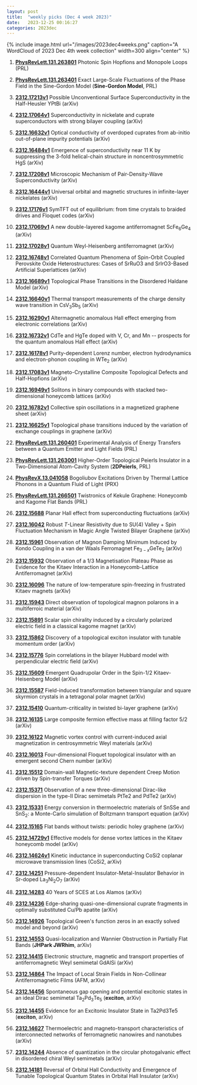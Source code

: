 ```yaml
---
layout: post
title:  "weekly picks (Dec 4 week 2023)"
date:   2023-12-25 00:16:27
categories: 2023dec
---
```



{% include image.html url="/images/2023dec4weeks.png" caption="A WordCloud of 2023 Dec 4th week collection" width=300 align="center" %}


1. **[PhysRevLett.131.263801](https://link.aps.org/doi/10.1103/PhysRevLett.131.263801)** Photonic Spin Hopfions and Monopole Loops (PRL)

1. **[PhysRevLett.131.263401](https://link.aps.org/doi/10.1103/PhysRevLett.131.263401)** Exact Large-Scale Fluctuations of the Phase Field in the Sine-Gordon Model (**Sine-Gordon Model**, PRL)



1. **[2312.17213v1](https://arxiv.org/abs/2312.17213v1)** Possible Unconventional Surface Superconductivity in the Half-Heusler YPtBi (arXiv)

1. **[2312.17064v1](https://arxiv.org/abs/2312.17064v1)** Superconductivity in nickelate and cuprate superconductors with strong bilayer coupling (arXiv)

1. **[2312.16632v1](https://arxiv.org/abs/2312.16632v1)** Optical conductivity of overdoped cuprates from ab-initio out-of-plane impurity potentials (arXiv)

1. **[2312.16484v1](https://arxiv.org/abs/2312.16484v1)** Emergence of superconductivity near 11 K by suppressing the 3-fold helical-chain structure in noncentrosymmetric HgS (arXiv)

1. **[2312.17208v1](https://arxiv.org/abs/2312.17208v1)** Microscopic Mechanism of Pair-Density-Wave Superconductivity (arXiv)

1. **[2312.16444v1](https://arxiv.org/abs/2312.16444v1)** Universal orbital and magnetic structures in infinite-layer nickelates (arXiv)

1. **[2312.17176v1](https://arxiv.org/abs/2312.17176v1)** SymTFT out of equilibrium: from time crystals to braided drives and Floquet codes (arXiv)

1. **[2312.17069v1](https://arxiv.org/abs/2312.17069v1)** A new double-layered kagome antiferromagnet ScFe$_6$Ge$_4$ (arXiv)

1. **[2312.17028v1](https://arxiv.org/abs/2312.17028v1)** Quantum Weyl-Heisenberg antiferromagnet (arXiv)

1. **[2312.16748v1](https://arxiv.org/abs/2312.16748v1)** Correlated Quantum Phenomena of Spin-Orbit Coupled Perovskite Oxide Heterostructures: Cases of SrRuO3 and SrIrO3-Based Artificial Superlattices (arXiv)

1. **[2312.16689v1](https://arxiv.org/abs/2312.16689v1)** Topological Phase Transitions in the Disordered Haldane Model (arXiv)

1. **[2312.16640v1](https://arxiv.org/abs/2312.16640v1)** Thermal transport measurements of the charge density wave transition in CsV$_3$Sb$_5$ (arXiv)

1. **[2312.16290v1](https://arxiv.org/abs/2312.16290v1)** Altermagnetic anomalous Hall effect emerging from electronic correlations (arXiv)

1. **[2312.16732v1](https://arxiv.org/abs/2312.16732v1)** CdTe and HgTe doped with V, Cr, and Mn -- prospects for the quantum anomalous Hall effect (arXiv)

1. **[2312.16178v1](https://arxiv.org/abs/2312.16178v1)** Purity-dependent Lorenz number, electron hydrodynamics and electron-phonon coupling in WTe$_2$ (arXiv)

1. **[2312.17083v1](https://arxiv.org/abs/2312.17083v1)** Magneto-Crystalline Composite Topological Defects and Half-Hopfions (arXiv)

1. **[2312.16949v1](https://arxiv.org/abs/2312.16949v1)** Solitons in binary compounds with stacked two-dimensional honeycomb lattices (arXiv)

1. **[2312.16782v1](https://arxiv.org/abs/2312.16782v1)** Collective spin oscillations in a magnetized graphene sheet (arXiv)

1. **[2312.16625v1](https://arxiv.org/abs/2312.16625v1)** Topological phase transitions induced by the variation of exchange couplings in graphene (arXiv)



1. **[PhysRevLett.131.260401](https://link.aps.org/doi/10.1103/PhysRevLett.131.260401)** Experimental Analysis of Energy Transfers between a Quantum Emitter and Light Fields (PRL)

1. **[PhysRevLett.131.263001](https://link.aps.org/doi/10.1103/PhysRevLett.131.263001)** Higher-Order Topological Peierls Insulator in a Two-Dimensional Atom-Cavity System (**2DPeierls**, PRL)







1. **[PhysRevX.13.041058](https://link.aps.org/doi/10.1103/PhysRevX.13.041058)** Bogoliubov Excitations Driven by Thermal Lattice Phonons in a Quantum Fluid of Light (PRX)

1. **[PhysRevLett.131.266501](https://link.aps.org/doi/10.1103/PhysRevLett.131.266501)** Twistronics of Kekule Graphene: Honeycomb and Kagome Flat Bands (PRL)



1. **[2312.15688](http://arxiv.org/abs/2312.15688)** Planar Hall effect from superconducting fluctuations (arXiv)

1. **[2312.16042](http://arxiv.org/abs/2312.16042)** Robust $T$-Linear Resistivity due to SU(4) Valley + Spin Fluctuation Mechanism in Magic Angle Twisted Bilayer Graphene (arXiv)

1. **[2312.15961](http://arxiv.org/abs/2312.15961)** Observation of Magnon Damping Minimum Induced by Kondo Coupling in a van der Waals Ferromagnet Fe$_{3-x}$GeTe$_{2}$ (arXiv)

1. **[2312.15932](http://arxiv.org/abs/2312.15932)** Observation of a 1/3 Magnetisation Plateau Phase as Evidence for the Kitaev Interaction in a Honeycomb-Lattice Antiferromagnet (arXiv)

1. **[2312.16096](http://arxiv.org/abs/2312.16096)** The nature of low-temperature spin-freezing in frustrated Kitaev magnets (arXiv)

1. **[2312.15943](http://arxiv.org/abs/2312.15943)** Direct observation of topological magnon polarons in a multiferroic material (arXiv)

1. **[2312.15891](http://arxiv.org/abs/2312.15891)** Scalar spin chirality induced by a circularly polarized electric field in a classical kagome magnet (arXiv)

1. **[2312.15862](http://arxiv.org/abs/2312.15862)** Discovery of a topological exciton insulator with tunable momentum order (arXiv)

1. **[2312.15776](http://arxiv.org/abs/2312.15776)** Spin correlations in the bilayer Hubbard model with perpendicular electric field (arXiv)

1. **[2312.15609](http://arxiv.org/abs/2312.15609)** Emergent Quadrupolar Order in the Spin-$1/2$ Kitaev-Heisenberg Model (arXiv)

1. **[2312.15587](http://arxiv.org/abs/2312.15587)** Field-induced transformation between triangular and square skyrmion crystals in a tetragonal polar magnet (arXiv)

1. **[2312.15410](http://arxiv.org/abs/2312.15410)** Quantum-criticality in twisted bi-layer graphene (arXiv)

1. **[2312.16135](http://arxiv.org/abs/2312.16135)** Large composite fermion effective mass at filling factor 5/2 (arXiv)

1. **[2312.16122](http://arxiv.org/abs/2312.16122)** Magnetic vortex control with current-induced axial magnetization in centrosymmetric Weyl materials (arXiv)

1. **[2312.16013](http://arxiv.org/abs/2312.16013)** Four-dimensional Floquet topological insulator with an emergent second Chern number (arXiv)

1. **[2312.15512](http://arxiv.org/abs/2312.15512)** Domain-wall Magnetic-texture dependent Creep Motion driven by Spin-transfer Torques (arXiv)

1. **[2312.15371](http://arxiv.org/abs/2312.15371)** Observation of a new three-dimensional Dirac-like dispersion in the type-II Dirac semimetals PtTe2 and PdTe2 (arXiv)

1. **[2312.15331](http://arxiv.org/abs/2312.15331)** Energy conversion in thermoelectric materials of SnSSe and SnS$_2$: a Monte-Carlo simulation of Boltzmann transport equation (arXiv)

1. **[2312.15165](http://arxiv.org/abs/2312.15165)** Flat bands without twists: periodic holey graphene (arXiv)











1. **[2312.14729v1](https://arxiv.org/abs/2312.14729v1)** Effective models for dense vortex lattices in the Kitaev honeycomb model (arXiv)

1. **[2312.14624v1](https://arxiv.org/abs/2312.14624v1)** Kinetic inductance in superconducting CoSi2 coplanar microwave transmission lines (CoSi2, arXiv)

1. **[2312.14251](http://arxiv.org/abs/2312.14251)** Pressure-dependent Insulator-Metal-Insulator Behavior in Sr-doped La$_3$Ni$_2$O$_7$ (arXiv)

1. **[2312.14283](http://arxiv.org/abs/2312.14283)** 40 Years of SCES at Los Alamos (arXiv)

1. **[2312.14236](http://arxiv.org/abs/2312.14236)** Edge-sharing quasi-one-dimensional cuprate fragments in optimally substituted Cu/Pb apatite (arXiv)

1. **[2312.14926](http://arxiv.org/abs/2312.14926)** Topological Green's function zeros in an exactly solved model and beyond (arXiv)

1. **[2312.14553](http://arxiv.org/abs/2312.14553)** Quasi-localization and Wannier Obstruction in Partially Flat Bands (**JHPark JWRhim**, arXiv)

1. **[2312.14415](http://arxiv.org/abs/2312.14415)** Electronic structure, magnetic and transport properties of antiferromagnetic Weyl semimetal GdAlSi (arXiv)

1. **[2312.14864](http://arxiv.org/abs/2312.14864)** The Impact of Local Strain Fields in Non-Collinear Antiferromagnetic Films (AFM, arXiv)

1. **[2312.14456](http://arxiv.org/abs/2312.14456)** Spontaneous gap opening and potential excitonic states in an ideal Dirac semimetal Ta$_2$Pd$_3$Te$_5$ (**exciton**, arXiv)

1. **[2312.14455](http://arxiv.org/abs/2312.14455)** Evidence for an Excitonic Insulator State in Ta2Pd3Te5 (**exciton**, arXiv)

1. **[2312.14627](http://arxiv.org/abs/2312.14627)** Thermoelectric and magneto-transport characteristics of interconnected networks of ferromagnetic nanowires and nanotubes (arXiv)

1. **[2312.14244](http://arxiv.org/abs/2312.14244)** Absence of quantization in the circular photogalvanic effect in disordered chiral Weyl semimetals (arXiv)

1. **[2312.14181](http://arxiv.org/abs/2312.14181)** Reversal of Orbital Hall Conductivity and Emergence of Tunable Topological Quantum States in Orbital Hall Insulator (arXiv)



